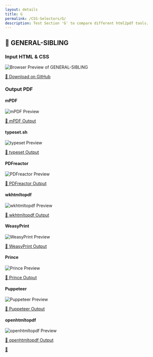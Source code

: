 ```yaml
---
layout: details
title: G
permalink: /CSS-Selectors/G/
description: Test Section 'G' to compare different html2pdf tools.
---
```




## 🔬 GENERAL-SIBLING

### Input HTML & CSS

<div class="browser-mockup with-url">
    <div>
        <img src="/{{ page.path }}/../browser_screenshot__html_CSS_Selectors_G_general-sibling.html.pdf.png" alt="Browser Preview of GENERAL-SIBLING" />
    </div>
</div>
<p>
    <a href="https://raw.githubusercontent.com/azettl/compare.html2pdf.tools/master//html/CSS%20Selectors/G/general-sibling.html" target="_blank" rel="noopener">📄 Download on GitHub</a>
</p>

### Output PDF

<div class="details-boxes">
    <div>
        <h4>mPDF</h4>
        <img src="/{{ page.path }}/../mpdf__html_CSS_Selectors_G_general-sibling.html.png" alt="mPDF Preview" />
        <p>
            <a href="/{{ page.path }}/../mpdf__html_CSS_Selectors_G_general-sibling.html.pdf" target="_blank">📕 mPDF Output</a>
        </p>
    </div>
    <div>
        <h4>typeset.sh</h4>
        <img src="/{{ page.path }}/../typeset__html_CSS_Selectors_G_general-sibling.html.png" alt="typeset Preview" />
        <p>
            <a href="/{{ page.path }}/../typeset__html_CSS_Selectors_G_general-sibling.html.pdf" target="_blank">📕 typeset Output</a>
        </p>
    </div>
    <div>
        <h4>PDFreactor</h4>
        <img src="/{{ page.path }}/../pdfreactor__html_CSS_Selectors_G_general-sibling.html.png" alt="PDFreactor Preview" />
        <p>
            <a href="/{{ page.path }}/../pdfreactor__html_CSS_Selectors_G_general-sibling.html.pdf" target="_blank">📕 PDFreactor Output</a>
        </p>
    </div>
    <div>
        <h4>wkhtmltopdf</h4>
        <img src="/{{ page.path }}/../wkhtmltopdf__html_CSS_Selectors_G_general-sibling.html.png" alt="wkhtmltopdf Preview" />
        <p>
            <a href="/{{ page.path }}/../wkhtmltopdf__html_CSS_Selectors_G_general-sibling.html.pdf" target="_blank">📕 wkhtmltopdf Output</a>
        </p>
    </div>
    <div>
        <h4>WeasyPrint</h4>
        <img src="/{{ page.path }}/../weasyprint__html_CSS_Selectors_G_general-sibling.html.png" alt="WeasyPrint Preview" />
        <p>
            <a href="/{{ page.path }}/../weasyprint__html_CSS_Selectors_G_general-sibling.html.pdf" target="_blank">📕 WeasyPrint Output</a>
        </p>
    </div>
    <div>
        <h4>Prince</h4>
        <img src="/{{ page.path }}/../princexml__html_CSS_Selectors_G_general-sibling.html.png" alt="Prince Preview" />
        <p>
            <a href="/{{ page.path }}/../princexml__html_CSS_Selectors_G_general-sibling.html.pdf" target="_blank">📕 Prince Output</a>
        </p>
    </div>
    <div>
        <h4>Puppeteer</h4>
        <img src="/{{ page.path }}/../puppeteer__html_CSS_Selectors_G_general-sibling.html.png" alt="Puppeteer Preview" />
        <p>
            <a href="/{{ page.path }}/../puppeteer__html_CSS_Selectors_G_general-sibling.html.pdf" target="_blank">📕 Puppeteer Output</a>
        </p>
    </div>
    <div>
        <h4>openhtmltopdf</h4>
        <img src="/{{ page.path }}/../openhtmltopdf__html_CSS_Selectors_G_general-sibling.html.png" alt="openhtmltopdf Preview" />
        <p>
            <a href="/{{ page.path }}/../openhtmltopdf__html_CSS_Selectors_G_general-sibling.html.pdf" target="_blank">📕 openhtmltopdf Output</a>
        </p>
    </div>
</div>

<a href="#top" class="rocket-outer">
    <span class="rocket">🚀</span>
</a>


